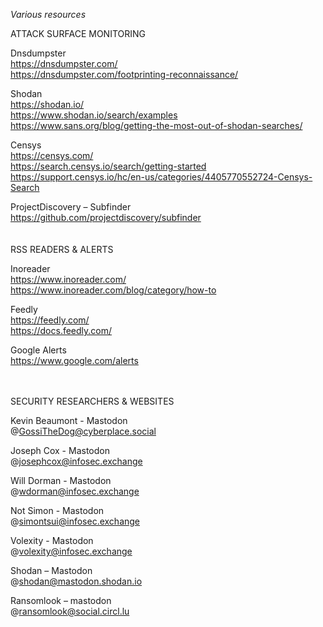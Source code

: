*Various resources*

ATTACK SURFACE MONITORING

Dnsdumpster <br>
https://dnsdumpster.com/ <br>
https://dnsdumpster.com/footprinting-reconnaissance/ <br>

Shodan<br>
https://shodan.io/ <br>
https://www.shodan.io/search/examples <br>
https://www.sans.org/blog/getting-the-most-out-of-shodan-searches/ <br>

Censys <br>
https://censys.com/ <br>
https://search.censys.io/search/getting-started <br>
https://support.censys.io/hc/en-us/categories/4405770552724-Censys-Search <br>

ProjectDiscovery – Subfinder <br>
https://github.com/projectdiscovery/subfinder <br>
<br>
<br>
RSS READERS & ALERTS

Inoreader <br>
https://www.inoreader.com/ <br>
https://www.inoreader.com/blog/category/how-to <br>

Feedly <br>
https://feedly.com/ <br>
https://docs.feedly.com/ <br>

Google Alerts <br>
https://www.google.com/alerts <br>

<br>
<br>
SECURITY RESEARCHERS & WEBSITES

Kevin Beaumont - Mastodon <br>
@GossiTheDog@cyberplace.social <br>

Joseph Cox - Mastodon <br>
@josephcox@infosec.exchange <br>

Will Dorman - Mastodon <br>
@wdorman@infosec.exchange <br>

Not Simon - Mastodon <br>
@simontsui@infosec.exchange <br>

Volexity - Mastodon <br>
@volexity@infosec.exchange <br>

Shodan – Mastodon <br>
@shodan@mastodon.shodan.io <br>

Ransomlook – mastodon <br>
@ransomlook@social.circl.lu <br>
